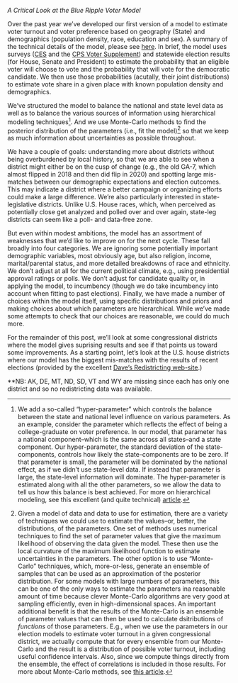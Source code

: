 *A Critical Look at the Blue Ripple Voter Model*

Over the past year we’ve developed our first version of a model to estimate voter turnout and
voter preference based on geography (State) and demographics (population density, race, education and sex).
A summary of the technical details of the model, please see [here][modelExplainer]. In brief, the model
uses surveys ([CES][CES] and the [CPS Voter Supplement][CPSVRS]) and statewide election results
(for House, Senate and President) to estimate the probability that an eligible voter will choose
to vote and the probability that will vote for the democratic candidate. We then use those probabilities
(acutally, their joint distributions) to estimate vote share in a given place with known population density
and demographics.

We’ve structured the model
to balance the national and state level data as well as to balance the various sources
of information using hierarchical modeling techniques[^hierarchical]. And we use Monte-Carlo methods to
find the posterior distribution of the parameters (i.e., fit the model)[^montecarlo]
so that we keep as much information about uncertainties as possible throughout.

[^hierarchical]: We add a so-called “hyper-parameter” which controls the balance between the
state and national level influence on various parameters. As an example, consider the
parameter which reflects the effect of being a college-graduate on voter preference. In our model,
that parameter has a national component–which is the same across all states–and a state component.
Our hyper-parameter, the standard deviation of the state-components,
controls how likely the state-components are to be zero. If that parameter is small, the
parameter will be dominated by the national effect, as if we didn’t use state-level data.
If instead that parameter is large, the state-level information will dominate. The hyper-parameter
is estimated along with all the other parameters, so we allow the data to tell us how this balance
is best achieved. For more on hierarchical modeling, see this
excellent (and quite technical) [article][hierarchical].

[hierarchical]: https://betanalpha.github.io/assets/case_studies/hierarchical_modeling.html

[^montecarlo]: Given a model of data and data to use for estimation, there are a variety
of techniques we could use to estimate the values–or, better, the distributions, of the
parameters. One set of methods uses numerical techniques to find the set of parameter values
that give the maximum likelihood of observing the data given the model. These then use
the local curvature of the maximum likelihood function to estimate uncertainties in the
parameters. The other option is to use “Monte-Carlo” techniques, which, more-or-less,
generate an ensemble of samples that can be used as an approximation
of the posterior distribution. For some models with large numbers of parameters, this can
be one of the only ways to estimate the parameters ina reasonable amount of time because
clever Monte-Carlo algorithms are very good at sampling efficiently, even in high-dimensional
spaces. An important additional benefit is that the results of the Monte-Carlo is an ensemble
of parameter values that can then be used to calculate dsitributions of *functions*
of those parameters. E.g., when we use the parameters in our election models to estimate
voter turnout in a given congressional district, we actually compute that for every ensemble
from our Monte-Carlo and the result is a distribution of possible voter turnout, including
useful confidence intervals. Also, since we compute things directly from the ensemble, the
effect of correlations is included in those results. For more about Monte-Carlo methods,
see [this article][montecarlo].

[montecarlo]: https://betanalpha.github.io/assets/case_studies/sampling.html

We have a couple of goals: understanding more about districts without being overburdened by local history,
so that we are able to see when a district might either be on the cusp of change (e.g., the old GA-7,
which almost flipped in 2018 and then did flip in 2020) and
spotting large mis-matches between our demographic expectations and election outcomes. This may indicate
a district where a better campaign or organizing efforts could make a large difference. We’re also particularly
interested in state-legislative districts.  Unlike U.S. House races, which,
when perceived as potentially close get analyzed and polled
over and over again, state-leg districts can seem like a poll- and data-free zone.

But even within  modest ambitions, the model has an assortment of weaknesses that we’d like to improve on
for the next cycle. These fall broadly into
four categories. We are ignoring some potentially important demographic variables,
most obviously age, but also religion, income, marital/parental status, and more detailed
breakdowns of race and ethnicity. We don’t adjust at all
for the current political climate, e.g., using presidential approval ratings or polls. We don’t adjust for
candidate quality or, in applying the model, to incumbency (though we do take incumbency into account
when fitting to past elections). Finally, we have made a number of choices within the model itself, using specific
distributions and priors and making choices about which parameters are hierarchical. While we’ve made some
attempts to check that our choices are reasonable, we could do much more.

For the remainder of this post, we’ll look at some congressional districts where the model gives
suprising results and see if that points us toward some improvements. As a starting point, let’s look
at the U.S. house districts where our model has the biggest mis-matches with the results of recent elections
(provided by the excellent [Dave’s Redistricting web-site][DavesR].)

[modelExplainer]: https://blueripple.github.io/explainer/model/ElectionModel/post.html
[CPSVRS]: https://www.census.gov/data/datasets/time-series/demo/cps/cps-supp_cps-repwgt/cps-voting.html
[CES]: https://cces.gov.harvard.edu
[DavesR]: https://davesredistricting.org/maps#aboutus

**NB: AK, DE, MT, ND, SD, VT and WY are missing since each has only one district and so no redistricting data was available.
